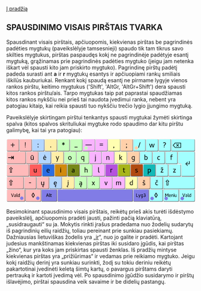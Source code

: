 [Į pradžią](../README.md)

SPAUSDINIMO VISAIS PIRŠTAIS TVARKA
----------------------------------

Spausdinant visais pirštais, apčiuopomis, kiekvienas pirštas be pagrindinės padėties  mygtukų (paveikslėlyje tamsesnieji) spaudo tik tam tikrus savo skilties mygtukus, pirštas paspaudęs kokį ne pagrindinėje padėtyje esantį mygtuką, grąžinamas prie pagrindinės padėties mygtuko (jeigu jam netenka iškart vėl spausti kito jam priskirto mygtuko). Pagrindinę pirštų padėtį padeda surasti ant __a__ ir __r__ mygtukų esantys ir apčiuopiami rankų smiliais iškilūs kauburiukai. Renkant kokį spaudą esantį ne pirmame lygyje vienos rankos pirštu, keitimo mygtukus ('Shift', 'AltGr, 'AltGr+Shift') dera spausti kitos rankos pirštu/ais. Tarpo mygtukas taip pat paprastai spaudžiamas kitos rankos nykščiu nei prieš tai naudota įvedimui ranka, nebent yra patogiau kitaip, kai reikia spausti tuo nykščiu trečio lygio įjungimo mygtuką.

Paveikslėlyje skirtingam pirštui tenkantys spausti mygtukai žymėti skirtinga spalva (kitos spalvos skrituliukai mygtuke rodo spaudimo dar kitu pirštu galimybę, kai tai yra patogiau):

![Spausdinimo tvarka](images/spaudotvarka.png)

 Besimokinant spausdinimo visais pirštais, reikėtų prieš akis turėti išdėstymo paveikslėlį, apčiuopomis pradėti jausti, pažinti pačią klaviatūrą, „susidraugauti“ su ja. Mokytis rinkti įrašus pradedama nuo žodelių sudarytų iš pagrindinių eilių raidžių, toliau pereinant prie sunkiau pasiekiamų. Dažniausias lietuviškas žodelis yra „[ir](dazn_zod.txt)“, nuo jo galite ir pradėti. Kartojant judesius mankštinamas kiekvienas pirštas iki susidaro įgūdis, kai pirštas „žino“, kur yra koks jam priskirtas spausti ženklas. Iš pradžių mintyse kiekvienas pirštas yra „prižiūrimas“ ir vedamas prie reikiamo mygtuko. Jeigu kokį raidžių derinį yra sunkiau surinkti, žodį su tokiu deriniu reikėtų pakartotinai įvedinėti keletą šimtų kartų, o pavargus pirštams daryti pertrauką ir kartoti įvedimą vėl. Po spausdinimo įgūdžio susidarymo ir pirštų išlavėjimo, pirštai spausdina veik savaime ir be didelių pastangų.
